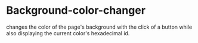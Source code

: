 # Background-color-changer
changes the color of the page's background with the click of a button while also displaying the current color's hexadecimal id.
